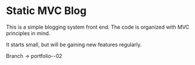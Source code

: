# Static MVC Blog

This is a simple blogging system front end. The code is organized with MVC principles in mind.

It starts small, but will be gaining new features regularly.

Branch -> portfolio--02
